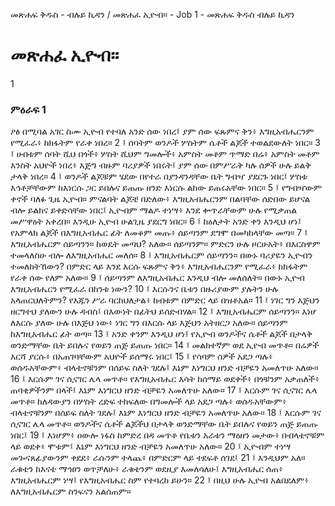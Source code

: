 ﻿
መጽሐፍ ቅዱስ - ብሉይ ኪዳን / መጽሐፈ ኢዮብ። - Job 1 - መጽሐፍ ቅዱስ ብሉይ ኪዳን
# መጽሐፈ ኢዮብ።
1
### ምዕራፍ 1
ዖፅ በሚባል አገር ስሙ ኢዮብ የተባለ አንድ ሰው ነበረ፤ ያም ሰው ፍጹምና ቅን፥ እግዚአብሔርንም የሚፈራ፥ ከክፋትም የራቀ ነበረ።
2 ፤ ሰባትም ወንዶች ሦስትም ሴቶች ልጆች ተወልደውለት ነበር።
3 ፤ ሀብቱም ሰባት ሺህ በጎች፥ ሦስት ሺህም ግመሎች፥ አምስት መቶም ጥማድ በሬ፥ አምስት መቶም እንስት አህዮች ነበረ፥ እጅግ ብዙም ባሪያዎች ነበሩት፤ ያም ሰው በምሥራቅ ካሉ ሰዎች ሁሉ ይልቅ ታላቅ ነበረ።
4 ፤ ወንዶች ልጆቹም ሄደው በየተራ በያንዳንዳቸው ቤት ግብዣ ያደርጉ ነበር፤ ሦስቱ እኅቶቻቸውም ከእነርሱ ጋር ይበሉና ይጠጡ ዘንድ እነርሱ ልከው ይጠሩአቸው ነበር።
5 ፤ የግብዣውም ቀኖች ባለፉ ጊዜ ኢዮብ። ምናልባት ልጆቼ በድለው፥ እግዚአብሔርንም በልባቸው ሰድበው ይሆናል ብሎ ይልክና ይቀድሳቸው ነበር፤ ኢዮብም ማልዶ ተነሣ፥ እንደ ቍጥራቸውም ሁሉ የሚቃጠል መሥዋዕት አቀረበ። እንዲሁ ኢዮብ ሁልጊዜ ያደርግ ነበር።
6 ፤ ከዕለታት አንድ ቀን እንዲህ ሆነ፤ የአምላክ ልጆች በእግዚአብሔር ፊት ለመቆም መጡ፥ ሰይጣንም ደግሞ በመካከላቸው መጣ።
7 ፤ እግዚአብሔርም ሰይጣንን። ከወዴት መጣህ? አለው። ሰይጣንም። ምድርን ሁሉ ዞርሁአት፥ በእርስዋም ተመላለስሁ ብሎ ለእግዚአብሔር መለሰ።
8 ፤ እግዚአብሔርም ሰይጣንን። በውኑ ባሪያዬን ኢዮብን ተመለከትኸውን? በምድር ላይ እንደ እርሱ ፍጹምና ቅን፥ እግዚአብሔርንም የሚፈራ፥ ከክፋትም የራቀ ሰው የለም አለው።
9 ፤ ሰይጣንም ለእግዚአብሔር እንዲህ ብሎ መለሰለት። በውኑ ኢዮብ እግዚአብሔርን የሚፈራ በከንቱ ነውን?
10 ፤ እርሱንና ቤቱን በዙሪያውም ያሉትን ሁሉ አላጠርህለትምን? የእጁን ሥራ ባርከህለታል፥ ከብቱም በምድር ላይ በዝቶአል።
11 ፤ ነገር ግን እጅህን ዘርግተህ ያለውን ሁሉ ዳብስ፤ በእውነት በፊትህ ይሰድብሃል።
12 ፤ እግዚአብሔርም ሰይጣንን። እነሆ ለእርሱ ያለው ሁሉ በእጅህ ነው፥ ነገር ግን በእርሱ ላይ እጅህን አትዘርጋ አለው። ሰይጣንም ከእግዚአብሔር ፊት ወጣ።
13 ፤ አንድ ቀንም እንዲህ ሆነ፤ የኢዮብ ወንዶችና ሴቶች ልጆች በታላቅ ወንድማቸው ቤት ይበሉና የወይን ጠጅ ይጠጡ ነበር።
14 ፤ መልክተኛም ወደ ኢዮብ መጥቶ። በሬዎች እርሻ ያርሱ፥ በአጠገባቸውም አህዮች ይሰማሩ ነበር፤
15 ፤ የሳባም ሰዎች አደጋ ጣሉ፥ ወሰዱአቸውም፥ ብላቴኖቹንም በሰይፍ ስለት ገደሉ፤ እኔም እነግርህ ዘንድ ብቻዬን አመለጥሁ አለው።
16 ፤ እርሱም ገና ሲናገር ሌላ መጥቶ። የእግዚአብሔር እሳት ከሰማይ ወደቀች፥ በጎቹንም አቃጠለች፥ ጠባቂዎችንም በላች፤ እኔም እነግርህ ዘንድ ብቻዬን አመለጥሁ አለው።
17 ፤ እርሱም ገና ሲናገር ሌላ መጥቶ። ከለዳውያን በሦስት ረድፍ ተከፍለው በግመሎች ላይ አደጋ ጣሉ፥ ወሰዱአቸውም፥ ብላቴኖቹንም በሰይፍ ስለት ገደሉ፤ እኔም እነግርህ ዘንድ ብቻዬን አመለጥሁ አለው።
18 ፤ እርሱም ገና ሲናገር ሌላ መጥቶ። ወንዶችና ሴቶች ልጆችህ በታላቅ ወንድማቸው ቤት ይበሉና የወይን ጠጅ ይጠጡ ነበር፤
19 ፤ እነሆም፥ ዐውሎ ነፋስ ከምድረ በዳ መጥቶ የቤቱን አራቱን ማዕዘን መታው፥ በብላቴኖቹም ላይ ወደቀ፥ ሞቱም፤ እኔም እነግርህ ዘንድ ብቻዬን አመለጥሁ አለው።
20 ፤ ኢዮብም ተነሣ መጐናጸፊያውንም ቀደደ፥ ራሱንም ተላጨ፥ በምድርም ላይ ተደፍቶ ሰገደ፤
21 ፤ እንዲህም አለ። ራቁቴን ከእናቴ ማኅፀን ወጥቻለሁ፥ ራቁቴንም ወደዚያ እመለሳለሁ፤ እግዚአብሔር ሰጠ፥ እግዚአብሔርም ነሣ፤ የእግዚአብሔር ስም የተባረከ ይሁን።
22 ፤ በዚህ ሁሉ ኢዮብ አልበደለም፥ ለእግዚአብሔርም ስንፍናን አልሰጠም። 
